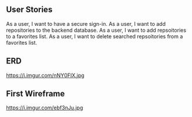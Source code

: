 ## User Stories
As a user, I want to have a secure sign-in.
As a user, I want to add repositories to the backend database.
As a user, I want to add repsoitories to a favorites list.
As a user, I want to delete searched repsoitories from a favorites list.

## ERD
https://i.imgur.com/nNY0FIX.jpg


## First Wireframe
https://i.imgur.com/ebf3nJu.jpg
